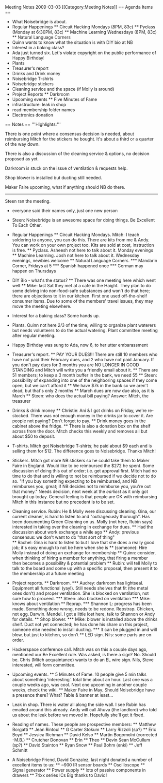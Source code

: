 Meeting Notes 2009-03-03 
 [[Category:Meeting Notes]]
== Agenda Items ==
* What Noisebridge is about.
* Regular Happenings
** Circuit Hacking Mondays (8PM, 83c)
** Pyclass (Monday at 6:30PM, 83c)
** Machine Learning Wednesdays (8PM, 83c)
** Natural Language Corners
* Quinn wants to know what the situation is with DIY bio at NB
* Interest in a baking class?
* Ada just turned six. Let's violate copyright on the public performance of Happy Birthday!
* Plants 
* Treasurer's report
* Drinks and Drink money
* Noisebridge T-shirts
* Noisebridge stickers
* Cleaning service and the space (if Molly is around)
* Project Reports
** Darkroom
* Upcoming events
** Five Minutes of Fame
* infrastructure: leak in shop
* read membership folder names
* Electronics donation

== Notes ==
'''Highlights:'''

There is one point where a consensus decision is needed, about reimbursing Mitch for the stickers he bought.  It's about a third or a quarter of the way down.

There is also a discussion of the cleaning service &amp; options, no decision proposed as yet.

Darkroom is stuck on the issue of ventilation &amp; requests help.

Shop blower is installed but ducting still needed.

Maker Faire upcoming, what if anything should NB do there.

----------------------------------
Steen ran the meeting.
* everyone said their names only, just one new person

* Steen: Noisebridge is an awesome space for doing things.  Be Excellent To Each Other.

* Regular Happenings
** Circuit Hacking Mondays.  Mitch: I teach soldering to anyone, you can do this.  There are kits from me &amp; Andy.  You can work on your own project too.  Kits are sold at cost, instruction is free.
** Pyclass.  Asheesh not here to talk about it.  Monday evenings
** Machine Learning.  Josh not here to talk about it.  Wednesday evenings, newbies welcome
** Natural Language Corners.
*** Mandarin Corner, Fridays at 5
*** Spanish happened once
*** German may happen on Thursdays

* DIY Bio - what's the status?
** There was one meeting here which went well
** Mike: last Sat they met at a cafe in the Haight.  They plan to do some delving into non-food-safe substances and won't do that here; there are objections to it in our kitchen.  First one used off-the-shelf consumer items.  Due to some of the members' travel issues, they may move the meeting elsewhere.

* Interest for a baking class?  Some hands up.

* Plants.  Quinn not here 2/3 of the time; willing to organize plant waterers but needs volunteers to do the actual watering.  Plant committee meeting after regular meeting.

* Happy Birthday was sung to Ada, now 6, to her utter embarassment

* Treasurer's report.
** PAY YOUR DUES!!! There are still 10 members who have not paid their February dues, and 2 who have not paid January.  If you don't pay dues for 3 months you are NO LONGER IN GOOD STANDING and Mitch will write you a friendly email about it.
** There are 51 members; to keep a 3 month buffer in the bank, we need 55
** Steen: possibility of expanding into one of the neighboring spaces if they come open, but we can't afford it
** We have $7k in the bank so we aren't dead, but that's only 2 months
** March dues are now due also, as it is March
** Steen: who does the actual bill paying? Answer: Mitch, the treasurer

* Drinks &amp; drink money
** Christie: Ani &amp; I got drinks on Friday, we're re-stocked.  There was not enough money in the drinks jar to cover it.  Are people not paying?  Don't forget to pay.
** Drink money goes in the cabinet above the fridge.
** There is also a donation box on the shelf across from the door. Mitch checks this weekly and removes all but about $50 to deposit.

* T-shirts.  Mitch got Noisebridge T-shirts; he paid about $9 each and is selling them for $12.  The difference goes to Noisebridge.  Thanks Mitch!

* Stickers.  Mitch got more NB stickers so he could take them to Maker Faire in England.  Would like to be reimbursed the $272 he spent.  Some discussion of doing this out of order; i.e. get approval first.  Mitch had no time to do that and is willing to not be reimbursed if we decide not to do so.  "If you buy something expecting to be reimbursed, and NB reimburses you, great; if NB decides not to reimburse you, you're out that money."  Needs decision, next week at the *earliest* as it only got brought up today.  General feeling is that people are OK with reimbursing Mitch in this instance but no precedent is to be set.

* Cleaning service.  Rubin: He &amp; Molly were discussing cleaning.  Gina, our current cleaner, is hard to listen to and "outrageously thorough". Has been documenting Green Cleaning on us.  Molly (not here, Rubin says) interested in taking over the cleaning in exchange for dues.
** Had the discussion about work exchange a while ago
** Andy: previous consensus: we don't want to do "that sort of thing"\
** Rachel: Gina is hard to listen to but I love that she does a really good job; it's easy enough to not be here when she is
** (someone): Hire Molly instead of doing an exchange for membership
** Quinn: consider, when thinking of hiring a member for anything, that firing a member then becomes a possibility &amp; potential problem
** Rubin: will tell Molly to talk to the board and come up with a specific proposal, then present it to the membership at a future meeting

* Project reports.
** Darkroom.
*** Audrey: darkroom has lightseal.  Equipment all functional (yay!). Still needs shelves that fit (the metal ones don't) and proper ventilation.  She is blocked on ventilation, not sure how to proceed.
*** Steen: also blocked on ventilation
*** Mike: knows about ventilation
** Reprap.
*** Shannon L: progress has been made.  Something done wrong, needs to be redone.  Repstrap.  Chicken, not egg.  Darwin.  Mendel.  I got a little lost here, talk to Shannon or Andy for details.
** Shop blower.
*** Mike: blower is installed above the drinks shelf.  Duct not yet connected; he has done his share on this project, someone else needed to install ducting.
*** It can be plugged in and will blow, but just to kitchen, so don't
** LED sign.  Nils: some parts are on order.

* Hackerspace conference call.  Mitch was on this a couple days ago, mentioned our Be Excellent rule.  Was asked, is there a sign?  No. Should be.  Chris (Mitch acquaintance) wants to do an EL wire sign.  Nils, Steve interested, will form committee.

* Upcoming events.
** 5 Minutes of Fame.  10 people give 5 min talks about something 'interesting'.  total time about an hour.  Last one was a couple weeks ago, was cool.  Next one upcoming in another couple weeks, check the wiki.
** Maker Faire in May.  Should Noisebridge have a presence there? What?  Table &amp; banner at least...

* Leak in shop.  There is water all along the side wall.  I see Rubin has emailed around this already.  Andy will call Ahuva (the landlord) who told us about the leak before we moved in.  Hopefully she'll get it fixed.

* Reading of names.  These people are prospective members:
** Matthew Borgatti
** Jean Rintoul
** G Carter Stokum
** Larry Rizzoli (sp?)
** Eric Boyd
** Jessica Richman
** David Kelso
** Martin Bogomolni (corrected -M.B.)
** Crutcher Donovan
** Erin
** Theo
** Devin Sean McCullum (sp?)
** David Stainton
** Ryan Snow
** Paul Bohm (enki)
** Jeff Schmitt

* A Noisebridge Friend, David Gonzalez, last night donated a number of excellent items to us:
** ~900 IR sensor boards
** Oscilloscope
** Signal generator
** Power supply
** lots of passive components in drawers
** 74xx series ICs
Big thanks to David!